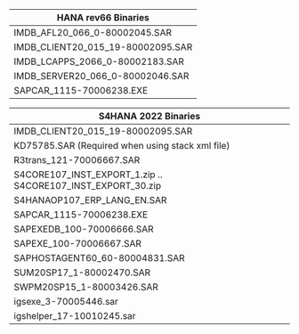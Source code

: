 | HANA rev66 Binaries               |
|-----------------------------------|
| IMDB_AFL20_066_0-80002045.SAR     |
| IMDB_CLIENT20_015_19-80002095.SAR |
| IMDB_LCAPPS_2066_0-80002183.SAR   |
| IMDB_SERVER20_066_0-80002046.SAR  |
| SAPCAR_1115-70006238.EXE          |


| S4HANA 2022 Binaries                                        |
|-------------------------------------------------------------|
| IMDB_CLIENT20_015_19-80002095.SAR                           |
| KD75785.SAR (Required when using stack xml file)            |
| R3trans_121-70006667.SAR                                    |
| S4CORE107_INST_EXPORT_1.zip .. S4CORE107_INST_EXPORT_30.zip |
| S4HANAOP107_ERP_LANG_EN.SAR                                 |
| SAPCAR_1115-70006238.EXE                                    |
| SAPEXEDB_100-70006666.SAR                                   |
| SAPEXE_100-70006667.SAR                                     |
| SAPHOSTAGENT60_60-80004831.SAR                              |
| SUM20SP17_1-80002470.SAR                                    |
| SWPM20SP15_1-80003426.SAR                                   |
| igsexe_3-70005446.sar                                       |
| igshelper_17-10010245.sar                                   |
